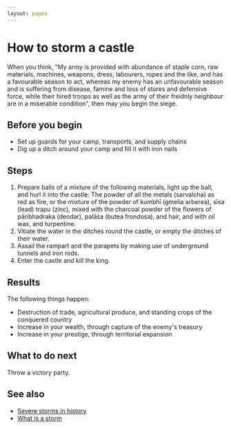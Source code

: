 ```yaml
---
layout: pages
---
```


# How to storm a castle

When you think, "My army is provided with abundance of staple corn, raw materials, machines, weapons, dress, labourers, ropes and the like, and has a favourable season to act, whereas my enemy has an unfavourable season and is suffering from disease, famine and loss of stores and defensive force, while their hired troops as well as the army of their freidnly neighbour are in a miserable condition", then may you begin the siege.

## Before you begin

-  Set up guards for your camp, transports, and supply chains
-  Dig up a ditch around your camp and fill it with iron nails 

## Steps

1.  Prepare balls of a mixture of the following materials, light up the ball, and hurl it into the castle: The powder of all the metals (sarvaloha) as red as fire, or the mixture of the powder of kumbhī (gmelia arberea), sīsa (lead) trapu (zinc), mixed with the charcoal powder of the flowers of pāribhadraka (deodar), palāśa (butea frondosa), and hair, and with oil wax, and turpentine.
1.  Vitiate the water in the ditches round the castle, or empty the ditches of their water.
1.  Assail the rampart and the parapets by making use of underground tunnels and iron rods.
1.  Enter the castle and kill the king.

## Results

The following things happen:

-  Destruction of trade, agricultural produce, and standing crops of the conquered country
-  Increase in your wealth, through capture of the enemy's treasury
-  Increase in your prestige, through territorial expansion

## What to do next

Throw a victory party.

## See also

-  [Severe storms in history](storm_reference.md)
-  [What is a storm](storm_concept.md)

